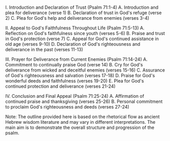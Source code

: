 I. Introduction and Declaration of Trust (Psalm 71:1-4)
   A. Introduction and plea for deliverance (verse 1)
   B. Declaration of trust in God's refuge (verse 2)
   C. Plea for God's help and deliverance from enemies (verses 3-4)

II. Appeal to God's Faithfulness Throughout Life (Psalm 71:5-13)
   A. Reflection on God's faithfulness since youth (verses 5-6)
   B. Praise and trust in God's protection (verse 7)
   C. Appeal for God's continued assistance in old age (verses 9-10)
   D. Declaration of God's righteousness and deliverance in the past (verses 11-13)

III. Prayer for Deliverance from Current Enemies (Psalm 71:14-24)
   A. Commitment to continually praise God (verse 14)
   B. Cry for God's deliverance from wicked and deceitful enemies (verses 15-16)
   C. Assurance of God's righteousness and salvation (verses 17-18)
   D. Praise for God's wonderful deeds and faithfulness (verses 19-20)
   E. Plea for God's continued protection and deliverance (verses 21-24)

IV. Conclusion and Final Appeal (Psalm 71:25-24)
   A. Affirmation of continued praise and thanksgiving (verses 25-26)
   B. Personal commitment to proclaim God's righteousness and deeds (verses 27-24)

Note: The outline provided here is based on the rhetorical flow as ancient Hebrew wisdom literature and may vary in different interpretations. The main aim is to demonstrate the overall structure and progression of the psalm.